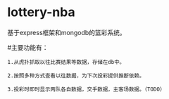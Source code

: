 lottery-nba
===========

基于express框架和mongodb的篮彩系统。

#主要功能有：

	1.从虎扑抓取以往比赛结果等数据，存储在db中。

	2.按照多种方式查看以往数据，为下次投彩提供推断依赖。
	
	3.投彩时即时显示两队各自数据，交手数据，主客场数据。（TODO）
	

